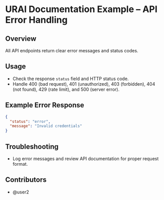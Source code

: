 # URAI Documentation Example – API Error Handling

## Overview
All API endpoints return clear error messages and status codes.

## Usage
- Check the response `status` field and HTTP status code.
- Handle 400 (bad request), 401 (unauthorized), 403 (forbidden), 404 (not found), 429 (rate limit), and 500 (server error).

## Example Error Response
```json
{
  "status": "error",
  "message": "Invalid credentials"
}
```

## Troubleshooting
- Log error messages and review API documentation for proper request format.

## Contributors
- @user2